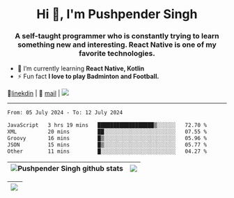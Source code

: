 <h1 align="center">Hi 👋, I'm Pushpender Singh</h1>
<h3 align="center">A self-taught programmer who is constantly trying to learn something new and interesting. React Native is one of my favorite technologies.</h3>

- 🌱 I’m currently learning **React Native, Kotlin**
- ⚡ Fun fact **I love to play Badminton and Football.**

👔[linekdin](https://www.linkedin.com/in/pushpender-singh-240061202/) | 📧 [mail](mailto:pushpendersingh694@gmail.com) | 
<a href="https://github.com/pushpender-singh-ap/pushpender-singh-ap">
    <img src="https://komarev.com/ghpvc/?username=pushpender-singh-ap&style=for-the-badge">
</a>


---

<!--START_SECTION:waka-->

```txt
From: 05 July 2024 - To: 12 July 2024

JavaScript   3 hrs 19 mins   ██████████████████▒░░░░░░   72.70 %
XML          20 mins         ██░░░░░░░░░░░░░░░░░░░░░░░   07.55 %
Groovy       16 mins         █▒░░░░░░░░░░░░░░░░░░░░░░░   05.96 %
JSON         15 mins         █▒░░░░░░░░░░░░░░░░░░░░░░░   05.77 %
Other        11 mins         █░░░░░░░░░░░░░░░░░░░░░░░░   04.27 %
```

<!--END_SECTION:waka-->


| <a><img align="center" src="https://github-readme-stats-iota-ecru-15.vercel.app/api?username=pushpender-singh-ap&show_icons=true&include_all_commits=true&theme=buefy&hide_border=true" alt="Pushpender Singh github stats" /></a> | <a><img align="center" src="https://github-readme-stats-iota-ecru-15.vercel.app/api/top-langs/?username=pushpender-singh-ap&layout=compact&theme=buefy&hide_border=true" /></a> |
| ------------- | ------------- |

| <a> <img align="left" src="https://github-readme-streak-stats.herokuapp.com/?user=pushpender-singh-ap" /></br> </a> |
| ------------- |
